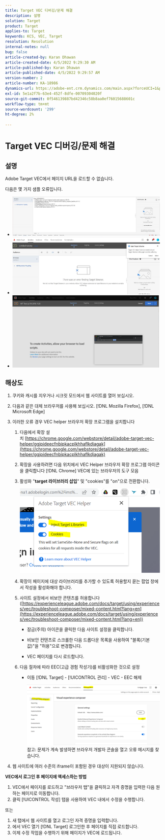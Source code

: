```yaml
---
title: Target VEC 디버깅/문제 해결
description: 설명
solution: Target
product: Target
applies-to: Target
keywords: KCS, VEC, Target
resolution: Resolution
internal-notes: null
bug: false
article-created-by: Karan Dhawan
article-created-date: 4/5/2022 9:29:30 AM
article-published-by: Karan Dhawan
article-published-date: 4/5/2022 9:29:57 AM
version-number: 2
article-number: KA-18986
dynamics-url: https://adobe-ent.crm.dynamics.com/main.aspx?forceUCI=1&pagetype=entityrecord&etn=knowledgearticle&id=ec1691de-c2b4-ec11-983f-000d3a5d0d73
exl-id: 5e1a2f7b-63e4-452f-8dfe-00709304020f
source-git-commit: 0f546139887bd42346c58b8aa0ef76015688601c
workflow-type: tm+mt
source-wordcount: '299'
ht-degree: 2%

---
```


# Target VEC 디버깅/문제 해결

## 설명

Adobe Target VEC에서 페이지 URL을 로드할 수 없습니다.

다음은 몇 가지 샘플 오류입니다.

- ![](assets/___f81691de-c2b4-ec11-983f-000d3a5d0d73___.png)
- ![](assets/___071791de-c2b4-ec11-983f-000d3a5d0d73___.png)
- ![](assets/___0a1791de-c2b4-ec11-983f-000d3a5d0d73___.png)

## 해상도

1. 쿠키와 캐시를 지우거나 시크릿 모드에서 웹 사이트를 열어 보십시오. 

1. 다음과 같은 대체 브라우저를 사용해 보십시오. [!DNL Mozilla Firefox], [!DNL Microsoft Edge]

1. 이러한 오류 경우 VEC helper 브라우저 확장 프로그램을 설치합니다

   1. 다음에서 확장 설치 [https://chrome.google.com/webstore/detail/adobe-target-vec-helper/ggjpideecfnbipkacplkhhaflkdjagak](https://chrome.google.com/webstore/detail/adobe-target-vec-helper/ggjpideecfnbipkacplkhhaflkdjagak)

   1. 확장을 사용하려면 다음 위치에서 VEC Helper 브라우저 확장 프로그램 아이콘을 클릭합니다 [!DNL Chrome] VEC에 있는 브라우저의 도구 모음 

   1. 활성화 &quot;**target 라이브러리 삽입**&quot; 및 &quot;cookies&quot;를 &quot;on&quot;으로 전환합니다.

      ![](assets/92bf52bf-21ab-ec11-983f-000d3a349523.png)

   1. 확장이 페이지에 대상 라이브러리를 추가할 수 있도록 허용할지 묻는 팝업 창에서 작성을 활성화해야 합니다.

   1. 사이트 설정에서 비보안 콘텐츠를 허용합니다([https://experienceleague.adobe.com/docs/target/using/experiences/vec/troubleshoot-composer/mixed-content.html?lang=en](https://experienceleague.adobe.com/docs/target/using/experiences/vec/troubleshoot-composer/mixed-content.html?lang=en))

      - 잠금(주의) 아이콘을 클릭한 다음 사이트 설정을 클릭합니다.

      - 비보안 컨텐츠로 스크롤한 다음 드롭다운 목록을 사용하여 &quot;블록(기본값)&quot;을 &quot;허용&quot;으로 변경합니다.

      - VEC 페이지를 다시 로드합니다.
   1. 다음 절차에 따라 EEC(고급 경험 작성기)를 비활성화한 것으로 설정

      - 이동 [!DNL Target] - [!UICONTROL 관리] - VEC - EEC 해제

         ![](assets/90fdfd56-26ab-ec11-983f-000d3a349523.png)
   참고: 문제가 계속 발생하면 브라우저 개발자 콘솔을 열고 오류 메시지를 찾습니다.

1. 웹 사이트에 여러 수준의 iframe이 포함된 경우 대상이 지원되지 않습니다. 

**VEC에서 로그인 후 페이지에 액세스하는 방법**

1. VEC에서 페이지를 로드하고 &quot;브라우저 탭&quot;을 클릭하고 자격 증명을 입력한 다음 원하는 페이지로 이동합니다. 
1. 클릭 [!UICONTROL 작성] 탭을 사용하여 VEC 내에서 수정을 수행합니다. 

또는

1. 새 탭에서 웹 사이트를 열고 로그인 자격 증명을 입력합니다.
1. 에서 VEC 열기 [!DNL Target] 로그인한 후 페이지를 직접 로드합니다. 
1. 이제 수정 작업을 수행하기 위해 페이지가 VEC에 로드됩니다.
